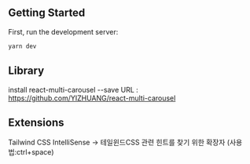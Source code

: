 
## Getting Started

First, run the development server:

```bash
yarn dev
```
## Library
install react-multi-carousel --save
URL : https://github.com/YIZHUANG/react-multi-carousel

## Extensions

Tailwind CSS IntelliSense
-> 테일윈드CSS 관련 힌트를 찾기 위한 확장자 (사용법:ctrl+space)
